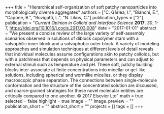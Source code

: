 +++
title = "Hierarchical self-organization of soft patchy nanoparticles into morphologically diverse aggregates"
authors = ["C. Gârlea, I.", "Bianchi, E.", "Capone, B.", "Rovigatti, L.", "N. Likos, C."]
publication_types = ["2"]
publication = "*Current Opinion in Colloid and Interface Science* **2017**, *30*, 1-7, https://doi.org/10.1016/j.cocis.2017.03.008"
date = "2017-01-01"
abstract = "We present a concise review of the large variety of self-assembly scenarios observed in solutions of diblock copolymer stars with a solvophilic inner block and a solvophobic outer block. A variety of modeling approaches and simulation techniques at different levels of detail reveals that individual molecules assume configurations akin to patchy colloids, but with a patchiness that depends on physical parameters and can adjust to external stimuli such as temperature and pH. These soft, patchy building blocks inter-associate at finite concentrations into micellar or gel-like solutions, including spherical and wormlike micelles, or they display macroscopic phase separation. The connections between single-molecule conformation and the structure of the concentrated solution are discussed, and coarse-grained strategies for these novel molecular entities are critically compared to one another. © 2017 Elsevier Ltd"
math = true
selected = false
highlight = true
image = ""
image_preview = ""
publication_short = ""
abstract_short = ""
projects = []
tags = []
+++

